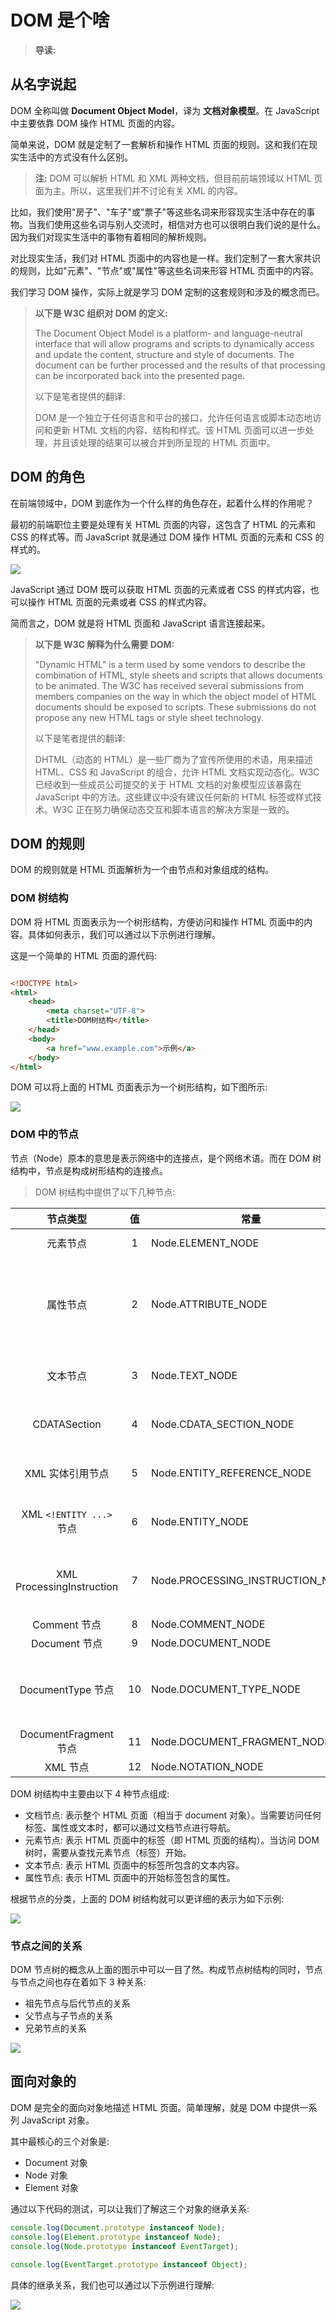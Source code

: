 # DOM 是个啥

> **导读:** 

## 从名字说起

DOM 全称叫做 **Document Object Model**，译为 **文档对象模型**。在 JavaScript 中主要依靠 DOM 操作 HTML 页面的内容。

简单来说，DOM 就是定制了一套解析和操作 HTML 页面的规则。这和我们在现实生活中的方式没有什么区别。

> **注:** DOM 可以解析 HTML 和 XML 两种文档，但目前前端领域以 HTML 页面为主。所以，这里我们并不讨论有关 XML 的内容。

比如，我们使用"房子"、"车子"或"票子"等这些名词来形容现实生活中存在的事物。当我们使用这些名词与别人交流时，相信对方也可以很明白我们说的是什么。因为我们对现实生活中的事物有着相同的解析规则。

对比现实生活，我们对 HTML 页面中的内容也是一样。我们定制了一套大家共识的规则，比如"元素"、"节点"或"属性"等这些名词来形容 HTML 页面中的内容。

我们学习 DOM 操作，实际上就是学习 DOM 定制的这套规则和涉及的概念而已。

> **以下是 W3C 组织对 DOM 的定义:**
> 
> The Document Object Model is a platform- and language-neutral interface that will allow programs and scripts to dynamically access and update the content, structure and style of documents. The document can be further processed and the results of that processing can be incorporated back into the presented page.
> 
> 以下是笔者提供的翻译:
> 
> DOM 是一个独立于任何语言和平台的接口，允许任何语言或脚本动态地访问和更新 HTML 文档的内容、结构和样式。该 HTML 页面可以进一步处理，并且该处理的结果可以被合并到所呈现的 HTML 页面中。

## DOM 的角色

在前端领域中，DOM 到底作为一个什么样的角色存在，起着什么样的作用呢？

最初的前端职位主要是处理有关 HTML 页面的内容，这包含了 HTML 的元素和 CSS 的样式等。而 JavaScript 就是通过 DOM 操作 HTML 页面的元素和 CSS 的样式的。

![](01-effect-of-dom.png)

JavaScript 通过 DOM 既可以获取 HTML 页面的元素或者 CSS 的样式内容，也可以操作 HTML 页面的元素或者 CSS 的样式内容。

简而言之，DOM 就是将 HTML 页面和 JavaScript 语言连接起来。

> **以下是 W3C 解释为什么需要 DOM:**
> 
> "Dynamic HTML" is a term used by some vendors to describe the combination of HTML, style sheets and scripts that allows documents to be animated. The W3C has received several submissions from members companies on the way in which the object model of HTML documents should be exposed to scripts. These submissions do not propose any new HTML tags or style sheet technology.
> 
> 以下是笔者提供的翻译:
> 
> DHTML（动态的 HTML）是一些厂商为了宣传所使用的术语，用来描述 HTML、CSS 和 JavaScript 的组合，允许 HTML 文档实现动态化。W3C 已经收到一些成员公司提交的关于 HTML 文档的对象模型应该暴露在 JavaScript 中的方法。这些建议中没有建议任何新的 HTML 标签或样式技术。W3C 正在努力确保动态交互和脚本语言的解决方案是一致的。

## DOM 的规则

DOM 的规则就是 HTML 页面解析为一个由节点和对象组成的结构。

### DOM 树结构

DOM 将 HTML 页面表示为一个树形结构，方便访问和操作 HTML 页面中的内容。具体如何表示，我们可以通过以下示例进行理解。

这是一个简单的 HTML 页面的源代码:

```html

<!DOCTYPE html>
<html>
	<head>
		<meta charset="UTF-8">
		<title>DOM树结构</title>
	</head>
	<body>
		<a href="www.example.com">示例</a>
	</body>
</html>
```

DOM 可以将上面的 HTML 页面表示为一个树形结构，如下图所示:

![](02-dom-node-tree.png)

### DOM 中的节点

节点（Node）原本的意思是表示网络中的连接点，是个网络术语。而在 DOM 树结构中，节点是构成树形结构的连接点。

> DOM 树结构中提供了以下几种节点:

| 节点类型 | 值 | 常量 | 描述 |
| :---: | :---: | --- | --- |
| 元素节点 | 1 | Node.ELEMENT_NODE | 例如 `<p>` 和 `<div>` |
| 属性节点 | 2 | Node.ATTRIBUTE_NODE | 在 DOM4 规范里 Node 接口将不再实现这个元素属性 |
| 文本节点 | 3 | Node.TEXT_NODE | Element 或者 Attr 中实际的文字 |
| CDATASection | 4 | Node.CDATA_SECTION_NODE | 在 DOM4 规范里被移除 |
| XML 实体引用节点 | 5 | Node.ENTITY_REFERENCE_NODE | 在 DOM4 规范里被移除 |
| XML `<!ENTITY ...>`  节点 | 6 | Node.ENTITY_NODE | 在 DOM4 规范中被移除 |
| XML ProcessingInstruction | 7 | Node.PROCESSING_INSTRUCTION_NODE | 例如 `<?xml-stylesheet ... ?>` 声明 |
| Comment 节点 | 8 | Node.COMMENT_NODE | |
| Document 节点 | 9 | Node.DOCUMENT_NODE | |
| DocumentType 节点 | 10 | Node.DOCUMENT_TYPE_NODE | 例如 `<!DOCTYPE html>` 就是用于 HTML5 的 |
| DocumentFragment 节点 | 11 | Node.DOCUMENT_FRAGMENT_NODE | |
| XML <!NOTATION ...> 节点 | 12 | Node.NOTATION_NODE | |

DOM 树结构中主要由以下 4 种节点组成:

- 文档节点: 表示整个 HTML 页面（相当于 document 对象）。当需要访问任何标签、属性或文本时，都可以通过文档节点进行导航。
- 元素节点: 表示 HTML 页面中的标签（即 HTML 页面的结构）。当访问 DOM 树时，需要从查找元素节点（标签）开始。
- 文本节点: 表示 HTML 页面中的标签所包含的文本内容。
- 属性节点: 表示 HTML 页面中的开始标签包含的属性。

根据节点的分类，上面的 DOM 树结构就可以更详细的表示为如下示例:

![](03-dom_node_tree.png)

### 节点之间的关系

DOM 节点树的概念从上面的图示中可以一目了然。构成节点树结构的同时，节点与节点之间也存在着如下 3 种关系:

- 祖先节点与后代节点的关系
- 父节点与子节点的关系
- 兄弟节点的关系

![](04-node_relation.png)

## 面向对象的

DOM 是完全的面向对象地描述 HTML 页面。简单理解，就是 DOM 中提供一系列 JavaScript 对象。

其中最核心的三个对象是:

- Document 对象
- Node 对象
- Element 对象

通过以下代码的测试，可以让我们了解这三个对象的继承关系:

```javascript
console.log(Document.prototype instanceof Node);
console.log(Element.prototype instanceof Node);
console.log(Node.prototype instanceof EventTarget);
    
console.log(EventTarget.prototype instanceof Object);
```

具体的继承关系，我们也可以通过以下示例进行理解:

![](05-inheritance-relationships-of-objects.png)

